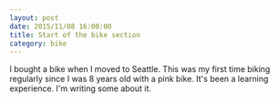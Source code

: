 ```yaml
---
layout: post
date: 2015/11/08 16:00:00
title: Start of the bike section
category: bike
---
```

I bought a bike when I moved to Seattle. This was my first time biking
regularly since I was 8 years old with a pink bike. It's been a learning
experience. I'm writing some about it.
